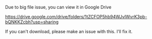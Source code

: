 Due to big file issue, you can view it in Google Drive

https://drive.google.com/drive/folders/1tZCFOP5hb94WJvIWvrK3pb-bQNKKZcbh?usp=sharing

If you can't download, please make an issue with this. I'll fix it.
